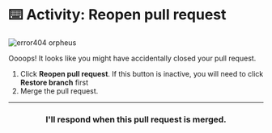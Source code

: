 # :keyboard: Activity: Reopen pull request

![error404 orpheus](https://user-images.githubusercontent.com/18013689/113244735-d99ffd00-9272-11eb-8a7d-0a12da8de32e.png)

Oooops! It looks like you might have accidentally closed your pull request.

1. Click **Reopen pull request**. If this button is inactive, you will need to click **Restore branch** first
1. Merge the pull request.

---
<h3 align="center">I'll respond when this pull request is merged.</h3>
